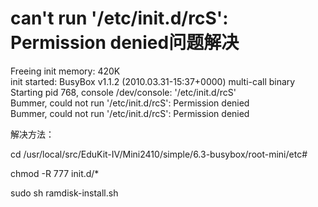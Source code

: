 # can't run '/etc/init.d/rcS': Permission denied问题解决

Freeing init memory: 420K                                                      
init started:  BusyBox v1.1.2 (2010.03.31-15:37+0000) multi-call binary        
Starting pid 768, console /dev/console: '/etc/init.d/rcS'                      
Bummer, could not run '/etc/init.d/rcS': Permission denied                     
Bummer, could not run '/etc/init.d/rcS': Permission denied 





解决方法：

cd /usr/local/src/EduKit-IV/Mini2410/simple/6.3-busybox/root-mini/etc#

 chmod -R 777 init.d/*

 


sudo sh ramdisk-install.sh